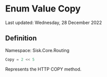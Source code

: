 # Enum Value Copy
Last updated: Wednesday, 28 December 2022

## Definition
Namespace: Sisk.Core.Routing

```csharp
Copy = 2 << 5
```

Represents the HTTP COPY method.

